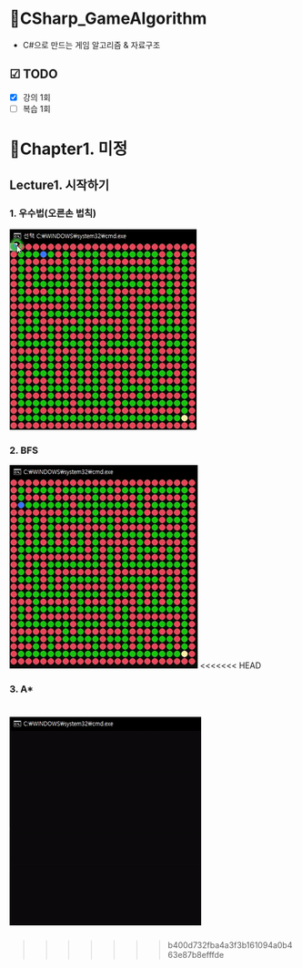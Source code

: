# 🚀CSharp_GameAlgorithm
- C#으로 만드는 게임 알고리즘 & 자료구조

## ☑ TODO
- [x] 강의 1회
- [ ] 복습 1회

# 🎨Chapter1. 미정
## Lecture1. 시작하기
### 1. 우수법(오른손 법칙)
![](Screenshots/right.gif)

### 2. BFS
![](Screenshots/BFS.gif)
<<<<<<< HEAD

### 3. A*
![](Screenshots/Astar.gif)
=======
>>>>>>> b400d732fba4a3f3b161094a0b463e87b8efffde
